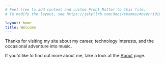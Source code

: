 ```yaml
---
# Feel free to add content and custom Front Matter to this file.
# To modify the layout, see https://jekyllrb.com/docs/themes/#overriding-theme-defaults

layout: home
title: Welcome
---
```


Thanks for visiting my site about my career, technology interests, and the occasional adventure into music.

If you'd like to find out more about me, take a look at the [About](/about) page.